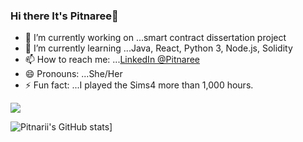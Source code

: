 ### Hi there It's Pitnaree👋

- 🔭 I’m currently working on ...smart contract dissertation project
- 🌱 I’m currently learning ...Java, React, Python 3, Node.js, Solidity
- 📫 How to reach me: ...[LinkedIn @Pitnaree](https://www.linkedin.com/in/pitnaree-krachangwong-547a12185/)
- 😄 Pronouns: ...She/Her
- ⚡ Fun fact: ...I played the Sims4 more than 1,000 hours.

![](https://komarev.com/ghpvc/?username=pitnarii&style=plastic)


![Pitnarii's GitHub stats](https://github-readme-stats.vercel.app/api?username=pitnarii&theme=radical&show_icons=true)]
<!-- (https://github.com/pitnarii/github-readme-stats)  -->
